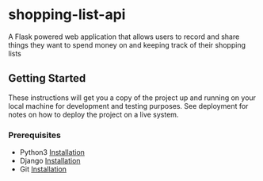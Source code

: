 
# shopping-list-api
A Flask powered web application that allows users to record and share things they want to spend money on and keeping track of their shopping lists 

## Getting Started
These instructions will get you a copy of the project up and running on your local machine for development and testing purposes. 
See deployment for notes on how to deploy the project on a live system.

### Prerequisites
- Python3 [Installation](https://www.python.org/downloads/)
- Django [Installation](https://docs.djangoproject.com/en/1.11/topics/install/)
- Git [Installation](https://git-scm.com/downloads)

